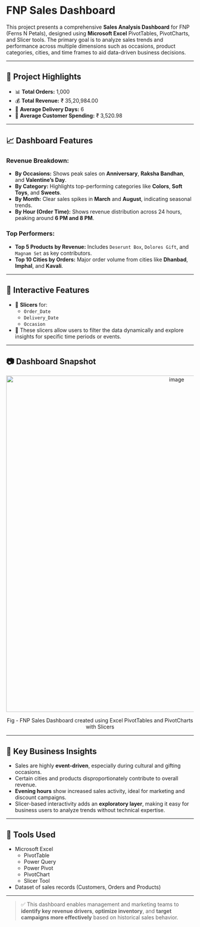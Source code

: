 # <b>FNP Sales Dashboard</b>

This project presents a comprehensive **Sales Analysis Dashboard** for FNP (Ferns N Petals), designed using **Microsoft Excel** PivotTables, PivotCharts, and Slicer tools. The primary goal is to analyze sales trends and performance across multiple dimensions such as occasions, product categories, cities, and time frames to aid data-driven business decisions.

---

## 🎯 Project Highlights

- 📊 **Total Orders:** 1,000  
- 💰 **Total Revenue:** ₹ 35,20,984.00  
- 🚚 **Average Delivery Days:** 6  
- 👤 **Average Customer Spending:** ₹ 3,520.98  

---

## 📈 Dashboard Features

### Revenue Breakdown:
- **By Occasions:** Shows peak sales on **Anniversary**, **Raksha Bandhan**, and **Valentine’s Day**.
- **By Category:** Highlights top-performing categories like **Colors**, **Soft Toys**, and **Sweets**.
- **By Month:** Clear sales spikes in **March** and **August**, indicating seasonal trends.
- **By Hour (Order Time):** Shows revenue distribution across 24 hours, peaking around **6 PM and 8 PM**.

### Top Performers:
- **Top 5 Products by Revenue:** Includes `Deserunt Box`, `Dolores Gift`, and `Magnam Set` as key contributors.
- **Top 10 Cities by Orders:** Major order volume from cities like **Dhanbad**, **Imphal**, and **Kavali**.

---

## 🔧 Interactive Features

- 📅 **Slicers** for:
  - `Order_Date`
  - `Delivery_Date`
  - `Occasion`
- 📌 These slicers allow users to filter the data dynamically and explore insights for specific time periods or events.

---

## 📷 Dashboard Snapshot

<p align = "center"
    <kbd><img width="900" alt="image" src="https://github.com/user-attachments/assets/727c18a8-cdb4-40ee-a6ba-ecb64c4c0fe8"></kbd></p>
<p align="center">Fig - FNP Sales Dashboard created using Excel PivotTables and PivotCharts with Slicers</p>

---

## 🧠 Key Business Insights

- Sales are highly **event-driven**, especially during cultural and gifting occasions.
- Certain cities and products disproportionately contribute to overall revenue.
- **Evening hours** show increased sales activity, ideal for marketing and discount campaigns.
- Slicer-based interactivity adds an **exploratory layer**, making it easy for business users to analyze trends without technical expertise.

---

## 📁 Tools Used

- Microsoft Excel  
  - PivotTable
  - Power Query
  - Power Pivot 
  - PivotChart  
  - Slicer Tool  
- Dataset of sales records (Customers, Orders and Products)

---

> ✅ This dashboard enables management and marketing teams to **identify key revenue drivers**, **optimize inventory**, and **target campaigns more effectively** based on historical sales behavior.



